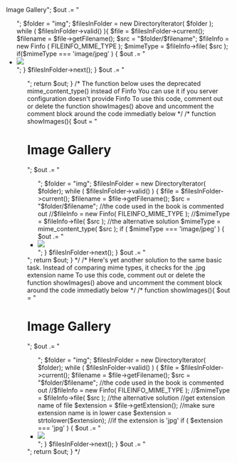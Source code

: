 <?php

/*
This is the solution recommended in chapter 4 in "PHP for absolute beginners", 2nd edition
There are alternative solutions commented out further down in this file 
*/

return showImages();

function showImages(){
    $out = "<h1>Image Gallery</h1>";
    $out .= "<ul id='images'>";
    $folder = "img";
    $filesInFolder = new DirectoryIterator( $folder );
    while ( $filesInFolder->valid() ){
        $file = $filesInFolder->current();
        $filename = $file->getFilename();
        $src = "$folder/$filename";
        $fileInfo = new Finfo ( FILEINFO_MIME_TYPE );
        $mimeType = $fileInfo->file( $src );
        
        if($mimeType === 'image/jpeg' ) {
            $out .= "<li><img src='$src' /></li>";
        }
        $filesInFolder->next();
    }
    
    
    $out .= "<ul>";
    return $out;
    
}




/*
The function below uses the deprecated mime_content_type() instead of Finfo
You can use it if you server configuration doesn't provide Finfo

To use this code, comment out or delete the function showImages() above and
uncomment the comment block around the code immediatly below
*/
/*
function showImages(){  
    $out = "<h1>Image Gallery</h1>";
    $out .= "<ul id='images'>";
    $folder = "img";
    $filesInFolder = new DirectoryIterator( $folder);
    while ( $filesInFolder->valid() ) {
        $file = $filesInFolder->current();
        $filename = $file->getFilename();
        $src = "$folder/$filename";
        //the code used in the book is commented out
        //$fileInfo = new Finfo( FILEINFO_MIME_TYPE ); 
        //$mimeType = $fileInfo->file( $src );
        
        //the alternative solution
        $mimeType = mime_content_type( $src );
        
        if ( $mimeType === 'image/jpeg' ) {
            $out .= "<li><img src='$src' /></li>";
        }
        $filesInFolder->next();
    }
    $out .= "</ul>";    
    return $out;
}
*/


/*
Here's yet another solution to the same basic task.
Instead of comparing mime types, it checks for the .jpg extension name

To use this code, comment out or delete the function showImages() above and
uncomment the comment block around the code immediatly below
*/
/*
function showImages(){  
    $out = "<h1>Image Gallery</h1>";
    $out .= "<ul id='images'>";
    $folder = "img";
    $filesInFolder = new DirectoryIterator( $folder);
    while ( $filesInFolder->valid() ) {
        $file = $filesInFolder->current();
        $filename = $file->getFilename();
        $src = "$folder/$filename";
        //the code used in the book is commented out
        //$fileInfo = new Finfo( FILEINFO_MIME_TYPE ); 
        //$mimeType = $fileInfo->file( $src );
        
        //the alternative solution
        //get extension name of file
        $extension = $file->getExtension();
        //make sure extension name is in lower case
        $extension = strtolower($extension);
        //if the extension is 'jpg'
        if ( $extension === 'jpg' ) {
            $out .= "<li><img src='$src' /></li>";
        }
        $filesInFolder->next();
    }
    $out .= "</ul>";    
    return $out;
}
*/

